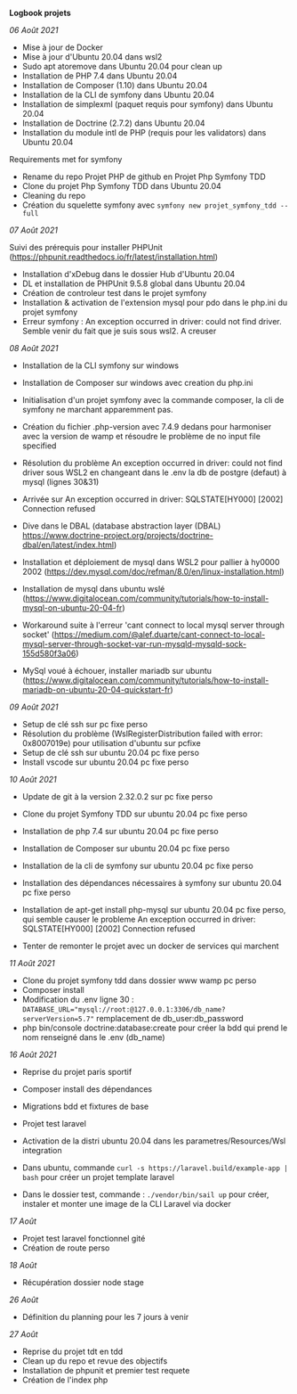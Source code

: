 **Logbook projets**


*06 Août 2021*
- Mise à jour de Docker
- Mise à jour d'Ubuntu 20.04 dans wsl2
- Sudo apt atoremove dans Ubuntu 20.04 pour clean up
- Installation de PHP 7.4 dans Ubuntu 20.04
- Installation de Composer (1.10) dans Ubuntu 20.04
- Installation de la CLI de symfony dans Ubuntu 20.04
- Installation de simplexml (paquet requis pour symfony) dans Ubuntu 20.04
- Installation de Doctrine (2.7.2) dans Ubuntu 20.04
- Installation du module intl de PHP (requis pour les validators) dans Ubuntu 20.04

Requirements met for symfony

- Rename du repo Projet PHP de github en Projet Php Symfony TDD
- Clone du projet Php Symfony TDD dans Ubuntu 20.04
- Cleaning du repo
- Création du squelette symfony avec ```symfony new projet_symfony_tdd --full```


*07 Août 2021*


Suivi des prérequis pour installer PHPUnit (https://phpunit.readthedocs.io/fr/latest/installation.html)


- Installation d'xDebug dans le dossier Hub d'Ubuntu 20.04
- DL et installation de PHPUnit 9.5.8 global dans Ubuntu 20.04
- Création de controleur test dans le projet symfony
- Installation & activation de l'extension mysql pour pdo dans le php.ini du projet symfony
- Erreur symfony : An exception occurred in driver: could not find driver. Semble venir du fait que je suis sous wsl2. A creuser

*08 Août 2021*


- Installation de la CLI symfony sur windows
- Installation de Composer sur windows avec creation du php.ini
- Initialisation d'un projet symfony avec la commande composer, la cli de symfony ne marchant apparemment pas.
- Création du fichier .php-version avec 7.4.9 dedans pour harmoniser avec la version de wamp et résoudre le problème de no input file specified

- Résolution du problème  An exception occurred in driver: could not find driver sous WSL2 en changeant dans le .env la db de postgre (defaut) à mysql (lignes 30&31)
- Arrivée sur An exception occurred in driver: SQLSTATE[HY000] [2002] Connection refused
- Dive dans le DBAL (database abstraction layer (DBAL) https://www.doctrine-project.org/projects/doctrine-dbal/en/latest/index.html)
- Installation et déploiement de mysql dans WSL2 pour pallier à hy0000 2002 (https://dev.mysql.com/doc/refman/8.0/en/linux-installation.html)
- Installation de mysql dans ubuntu wslé (https://www.digitalocean.com/community/tutorials/how-to-install-mysql-on-ubuntu-20-04-fr)
- Workaround suite à l'erreur 'cant connect to local mysql server through socket' (https://medium.com/@alef.duarte/cant-connect-to-local-mysql-server-through-socket-var-run-mysqld-mysqld-sock-155d580f3a06)
- MySql voué à échouer, installer mariadb sur ubuntu (https://www.digitalocean.com/community/tutorials/how-to-install-mariadb-on-ubuntu-20-04-quickstart-fr)


*09 Août 2021*


- Setup de clé ssh sur pc fixe perso
- Résolution du problème (WslRegisterDistribution failed with error: 0x8007019e) pour utilisation d'ubuntu sur pcfixe
- Setup de clé ssh sur ubuntu 20.04 pc fixe perso
- Install vscode sur ubuntu 20.04 pc fixe perso


*10 Août 2021*

- Update de git à la version 2.32.0.2 sur pc fixe perso
- Clone du projet Symfony TDD sur ubuntu 20.04 pc fixe perso
- Installation de php 7.4 sur ubuntu 20.04 pc fixe perso
- Installation de Composer sur ubuntu 20.04 pc fixe perso
- Installation de la cli de symfony sur ubuntu 20.04 pc fixe perso
- Installation des dépendances nécessaires à symfony sur ubuntu 20.04 pc fixe perso
- Installation de apt-get install php-mysql sur ubuntu 20.04 pc fixe perso, qui semble causer le probleme An exception occurred in driver: SQLSTATE[HY000] [2002] Connection refused

- Tenter de remonter le projet avec un docker de services qui marchent


*11 Août 2021*

- Clone du projet symfony tdd dans dossier www wamp pc perso
- Composer install
- Modification du .env ligne 30 :
```DATABASE_URL="mysql://root:@127.0.0.1:3306/db_name?serverVersion=5.7"```
remplacement de db_user:db_password
- php bin/console doctrine:database:create pour créer la bdd qui prend  le nom renseigné dans le .env (db_name)

*16 Août 2021*

- Reprise du projet paris sportif
- Composer install des dépendances
- Migrations bdd et fixtures de base

- Projet test laravel
- Activation de la distri ubuntu 20.04 dans les parametres/Resources/Wsl integration
- Dans ubuntu, commande ```curl -s https://laravel.build/example-app | bash``` pour créer un projet template laravel
- Dans le dossier test, commande : ```./vendor/bin/sail up``` pour créer, instaler et monter une image  de la CLI Laravel via docker


*17 Août*

- Projet test laravel fonctionnel gité
- Création de route perso


*18 Août*

- Récupération dossier node stage


*26 Août*

- Définition du planning pour les 7 jours à venir


*27 Août*

- Reprise du projet tdt en tdd
- Clean up du repo et revue des objectifs
- Installation de phpunit et premier test requete
- Création de l'index php